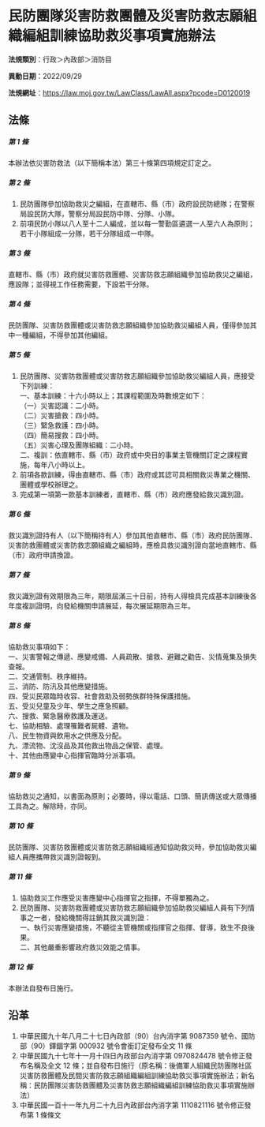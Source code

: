 # 民防團隊災害防救團體及災害防救志願組織編組訓練協助救災事項實施辦法




**法規類別**：行政＞內政部＞消防目

**異動日期**：2022/09/29  

**法規網址**：https://law.moj.gov.tw/LawClass/LawAll.aspx?pcode=D0120019



## 法條
##### 第 1 條
本辦法依災害防救法（以下簡稱本法）第三十條第四項規定訂定之。

##### 第 2 條
1. 民防團隊參加協助救災之編組，在直轄市、縣（市）政府設民防總隊；在警察局設民防大隊，警察分局設民防中隊、分隊、小隊。
1. 前項民防小隊以八人至十二人編成，並以每一警勤區遴選一人至六人為原則；若干小隊組成一分隊，若干分隊組成一中隊。

##### 第 3 條
直轄市、縣（市）政府就災害防救團體、災害防救志願組織參加協助救災之編組，應設隊；並得視工作任務需要，下設若干分隊。

##### 第 4 條
民防團隊、災害防救團體或災害防救志願組織參加協助救災編組人員，僅得參加其中一種編組，不得參加其他編組。

##### 第 5 條
1. 民防團隊、災害防救團體或災害防救志願組織參加協助救災編組人員，應接受下列訓練：  
一、基本訓練：十六小時以上；其課程範圍及時數規定如下：  
（一）災害認識：二小時。  
（二）災害搶救：四小時。  
（三）緊急救護：四小時。  
（四）簡易搜救：四小時。  
（五）災害心理及團隊組織：二小時。  
二、複訓：依直轄市、縣（市）政府或中央目的事業主管機關訂定之課程實施，每年八小時以上。
1. 前項各款訓練，得由直轄市、縣（市）政府或其認可具相關救災專業之機關、團體或學校辦理之。
1. 完成第一項第一款基本訓練者，直轄市、縣（市）政府應發給救災識別證。

##### 第 6 條
救災識別證持有人（以下簡稱持有人）參加其他直轄市、縣（市）政府民防團隊、災害防救團體或災害防救志願組織之編組時，應檢具救災識別證向當地直轄市、縣（市）政府申請換證。

##### 第 7 條
救災識別證有效期限為三年，期限屆滿三十日前，持有人得檢具完成基本訓練後各年度複訓證明，向發給機關申請展延，每次展延期限為三年。

##### 第 8 條
協助救災事項如下：  
一、災害警報之傳遞、應變戒備、人員疏散、搶救、避難之勸告、災情蒐集及損失查報。  
二、交通管制、秩序維持。  
三、消防、防汛及其他應變措施。  
四、受災民眾臨時收容、社會救助及弱勢族群特殊保護措施。  
五、受災兒童及少年、學生之應急照顧。  
六、搜救、緊急醫療救護及運送。  
七、協助相驗、處理罹難者屍體、遺物。  
八、民生物資與飲用水之供應及分配。  
九、漂流物、沈沒品及其他救出物品之保管、處理。  
十、其他由應變中心指揮官臨時分派事項。

##### 第 9 條
協助救災之通知，以書面為原則；必要時，得以電話、口頭、簡訊傳送或大眾傳播工具為之。解除時，亦同。

##### 第 10 條
民防團隊、災害防救團體或災害防救志願組織經通知協助救災時，參加協助救災編組人員應攜帶救災識別證報到。

##### 第 11 條
1. 協助救災工作應受災害應變中心指揮官之指揮，不得單獨為之。
1. 民防團隊、災害防救團體或災害防救志願組織參加協助救災編組人員有下列情事之一者，發給機關得註銷其救災識別證：  
一、執行災害應變措施，不聽從主管機關或指揮官之指揮、督導，致生不良後果。  
二、其他嚴重影響政府救災效能之情事。

##### 第 12 條
本辦法自發布日施行。

## 沿革
1. 中華民國九十年八月二十七日內政部（90）台內消字第 9087359  號令、國防部（90）鐸錮字第 000932 號令會銜訂定發布全文 11 條
1. 中華民國九十七年十一月十四日內政部台內消字第 0970824478 號令修正發布名稱及全文 12 條；並自發布日施行（原名稱：後備軍人組織民防團隊社區災害防救團體及民間災害防救志願組織編組訓練協助救災事項實施辦法；新名稱：民防團隊災害防救團體及災害防救志願組織編組訓練協助救災事項實施辦法）
1. 中華民國一百十一年九月二十九日內政部台內消字第 1110821116 號令修正發布第 1  條條文
